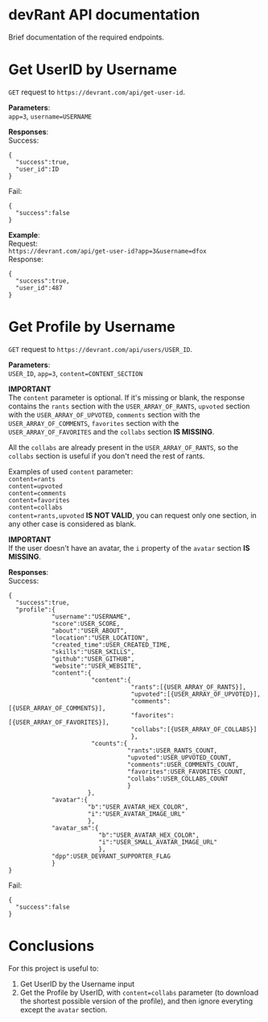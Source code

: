 # devRant API documentation

Brief documentation of the required endpoints.

# Get UserID by Username
`GET` request to `https://devrant.com/api/get-user-id`.<br>

**Parameters**:<br>
`app=3`, `username=USERNAME`

**Responses**:<br>
Success:<br>
```
{
  "success":true,
  "user_id":ID
}
```
Fail:<br>
```
{
  "success":false
}
```

**Example**:<br>
Request:<br>
`https://devrant.com/api/get-user-id?app=3&username=dfox`<br>
Response:<br>
```
{
  "success":true,
  "user_id":487
}
```

# Get Profile by Username
`GET` request to `https://devrant.com/api/users/USER_ID`.<br>

**Parameters**:<br>
`USER_ID`, `app=3`, `content=CONTENT_SECTION`

**IMPORTANT**<br>
The `content` parameter is optional.
If it's missing or blank, the response contains the `rants` section with the `USER_ARRAY_OF_RANTS`, `upvoted` section with the `USER_ARRAY_OF_UPVOTED`, `comments` section with the `USER_ARRAY_OF_COMMENTS`, `favorites` section with the `USER_ARRAY_OF_FAVORITES` and the `collabs` section **IS MISSING**.

All the `collabs` are already present in the `USER_ARRAY_OF_RANTS`, so the `collabs` section is useful if you don't need the rest of rants. 

Examples of used `content` parameter:<br>
`content=rants`<br>
`content=upvoted`<br>
`content=comments`<br>
`content=favorites`<br>
`content=collabs`<br>
`content=rants,upvoted` **IS NOT VALID**, you can request only one section, in any other case is considered as blank.


**IMPORTANT**<br>
If the user doesn't have an avatar, the `i` property of the `avatar` section **IS MISSING**.

**Responses**:<br>
Success:<br>
```
{
  "success":true,
  "profile":{
            "username":"USERNAME",
            "score":USER_SCORE,
            "about":"USER_ABOUT",
            "location":"USER_LOCATION",
            "created_time":USER_CREATED_TIME,
            "skills":"USER_SKILLS",
            "github":"USER_GITHUB",
            "website":"USER_WEBSITE",
            "content":{
                       "content":{
                                  "rants":[{USER_ARRAY_OF_RANTS}],
                                  "upvoted":[{USER_ARRAY_OF_UPVOTED}],
                                  "comments":[{USER_ARRAY_OF_COMMENTS}],
                                  "favorites":[{USER_ARRAY_OF_FAVORITES}],
                                  "collabs":[{USER_ARRAY_OF_COLLABS}]
                                  },
                       "counts":{
                                 "rants":USER_RANTS_COUNT,
                                 "upvoted":USER_UPVOTED_COUNT,
                                 "comments":USER_COMMENTS_COUNT,
                                 "favorites":USER_FAVORITES_COUNT,
                                 "collabs":USER_COLLABS_COUNT
                                 }
                      },
            "avatar":{
                      "b":"USER_AVATAR_HEX_COLOR",
                      "i":"USER_AVATAR_IMAGE_URL"
                      },
            "avatar_sm":{
                         "b":"USER_AVATAR_HEX_COLOR",
                         "i":"USER_SMALL_AVATAR_IMAGE_URL"
                         },
            "dpp":USER_DEVRANT_SUPPORTER_FLAG
            }
}
```
Fail:
```
{
  "success":false
}
```

# Conclusions
For this project is useful to:
1. Get UserID by the Username input
2. Get the Profile by UserID, with `content=collabs` parameter (to download the shortest possible version of the profile), and then ignore everyting except the `avatar` section.
